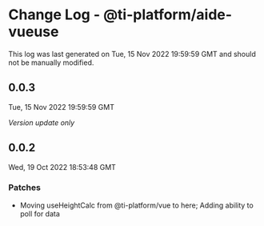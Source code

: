# Change Log - @ti-platform/aide-vueuse

This log was last generated on Tue, 15 Nov 2022 19:59:59 GMT and should not be manually modified.

## 0.0.3
Tue, 15 Nov 2022 19:59:59 GMT

_Version update only_

## 0.0.2
Wed, 19 Oct 2022 18:53:48 GMT

### Patches

- Moving useHeightCalc from @ti-platform/vue to here; Adding ability to poll for data

